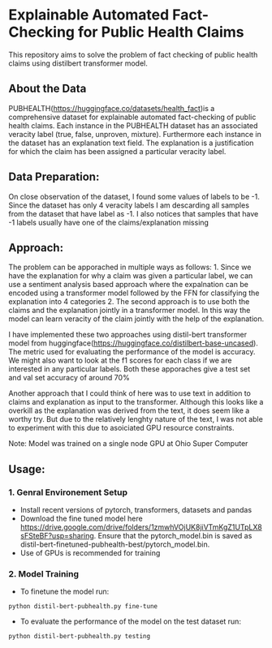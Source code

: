 # Explainable Automated Fact-Checking for Public Health Claims

This repository aims to solve the problem of fact checking of public health claims using distilbert transformer model. 

## About the Data

PUBHEALTH(https://huggingface.co/datasets/health_fact)is a comprehensive dataset for explainable automated fact-checking of public health claims. Each instance in the PUBHEALTH dataset has an associated veracity label (true, false, unproven, mixture). Furthermore each instance in the dataset has an explanation text field. The explanation is a justification for which the claim has been assigned a particular veracity label.

## Data Preparation: 
On close observation of the dataset, I found some values of labels to be -1. Since the dataset has only 4 veracity labels I am descarding all samples from the dataset that have label as -1. I also notices that samples that have -1 labels usually have one of the claims/explanation missing

## Approach:
The problem can be apporached in multiple ways as follows:
    1. Since we have the explanation for why a claim was given a particular label, we can use a sentiment analysis based approach where the expalnation can be encoded using a transformer model followed by the FFN for classifying the explanation into 4 categories
    2. The second approach is to use both the claims and the explanation jointly in a transformer model. In this way the model can learn veracity of the claim jointly with the help of the explanation.

I have implemented these two approaches using distil-bert transformer model from huggingface(https://huggingface.co/distilbert-base-uncased). The metric used for evaluating the performance of the model is accuracy. We might also want to look at the f1 scores for each class if we are interested in any particular labels. Both these apporaches give a test set and val set accuracy of around 70%

Another approach that I could think of here was to use text in addition to claims and explanation as input to the transformer. Although this looks like a overkill as the explanation was derived from the text, it does seem like a worthy try. But due to the relatively lenghty nature of the text, I was not able to experiment with this due to asoiciated GPU resource constraints.

Note: Model was trained on a single node GPU at Ohio Super Computer 

## Usage:
### 1. Genral Environement Setup
* Install recent versions of pytorch, transformers, datasets and pandas
* Download the fine tuned model here https://drive.google.com/drive/folders/1zmwhVOjUK8jiVTmKgZ1UTpLX8sFSteBF?usp=sharing. Ensure that the pytorch_model.bin is saved as distil-bert-finetuned-pubhealth-best/pytorch_model.bin.
* Use of GPUs is recommended for training

### 2. Model Training
* To finetune the model run:
```
python distil-bert-pubhealth.py fine-tune
```
* To evaluate the performance of the model on the test dataset run:
```
python distil-bert-pubhealth.py testing
```
